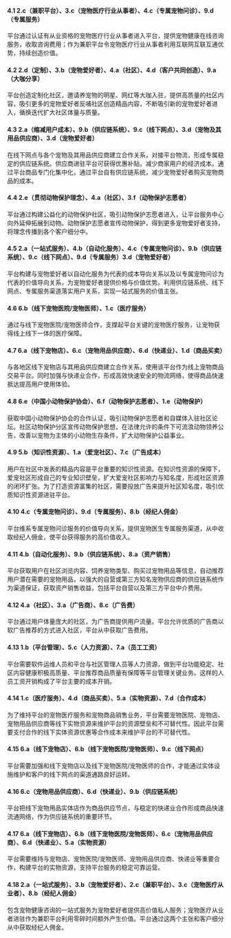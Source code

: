 #### 4.1 2.c（兼职平台）、3.c（宠物医疗行业从事者）、4.c（专属宠物问诊）、9.d（专属服务）

平台通过认证有从业资格的宠物医疗行业从事者进入平台，提供宠物健康在线咨询服务，收取咨询费用；作为兼职平台令宠物医疗行业从事者利用互联网互联互通优势，持续创造价值。



#### 4.2 2.d（定制）、3.b（宠物爱好者）、4.a（社区）、4.d（客户共同创造）、9.a（大咖分享）

平台创造定制化社区，邀请养宠物的明星、网红等大咖入驻，提供高质量的社区内容，吸引更多的宠物爱好者反哺社区创造精品内容，不断吸引新的宠物爱好者进入，循换迭代扩大社区体量与质量。



#### 4.3 2.a（缩减用户成本）、9.b（供应链系统）、9.c（线下网点）、3.d（宠物及其用品供应商）、3.d（宠物爱好者）

在线下网点与各个宠物及其用品供应商建立合作关系，对接平台物流，形成专属稳定的供应链系统。供应商进驻平台可获得优惠补贴，减少商家用户的经济成本。通过平台商品专门化集中化，通过平台自有供应链系统，减少宠物爱好者购买宠物商品的成本。



#### 4.4 2.e（贯彻动物保护理念）、4.a（社区）、3.f（动物保护志愿者）

平台通过构建公益化的动物保护社区，吸引动物保护志愿者进入，让平台服务中心向外延伸拓展到动物。动物保护志愿者宣传动物保护，得到更多宠物爱好者支持，将理念传播到各个客户细分中。



#### 4.5 2.a（一站式服务）、4.b（自动化服务）、4.c（专属宠物问诊）、9.b（供应链系统）、9.c（线下网点）、9.d（专属服务）3.d（宠物爱好者）

平台构建与宠物爱好者以自动化服务为代表的成本导向关系以及以专属宠物问诊为代表的价值导向关系，为宠物爱好者提供价格与价值优势。利用供应链系统、线下网点、专属服务渠道落实用户关系，实现一站式服务的价值主张。



#### 4.6 6.b（线下宠物医院/宠物医师）、1.c（医疗服务）

通过与线下宠物医院/宠物医师合作，支撑起平台关键的宠物医疗服务，让宠物获得线上线下一体的医疗保障。



#### 4.7 6.a（线下宠物店）、6.c（宠物用品供应商）、6.d（快递业）、1.d（商品买卖）

与各地区线下宠物店与其用品供应商建立合作关系，使用该平台作为线上宠物商品交易平台。同时加强与快递业合作，形成高效快速安全的物流网络，使得商品快速抵达提高用户使用体验。



#### 4.8 6.e（中国小动物保护协会）、6.f（动物保护志愿者）、1.e（动物保护）

获取中国小动物保护协会的合作认证，吸引动物保护志愿者和自媒体入驻社区论坛。社区动物保护分区宣传动物保护思想，在法律允许的条件下可流浪动物领养公告，改善以宠物为主体的小动物生存条件，扩大动物保护公益事业。



#### 4.9 5.b（知识性资源）、1.a（爱宠社区）、7.c（广告成本）

用户在社区中发表的精品内容是平台重要的知识性资源。在知识性资源的保障下，爱宠社区形成自己的专业知识壁垒，扩大爱宠社区影响力与知名度，形成社区资源的闭环扩张。为了打造资源富集的社区，需要投放广告来提升社区知名度，吸引优质知识性资源进驻平台。



#### 4.10 4.c（专属宠物问诊）、9.d（专属服务）、8.b（经纪人佣金）

平台维系专属宠物问诊服务的价值导向关系，提供宠物医生专属服务渠道，从中收取经纪人佣金，使平台获得服务的高价值收入。

#### 4.11 4.b（自动化服务）、9.b（供应链系统）、8.a（资产销售）

平台获取用户在社区浏览内容、饲养宠物类型、购买过宠物用品等信息，自动推荐用户潜在需要的宠物用品，以强大的自营或第三方知名宠物供应商的供应链系统作为渠道保证，获取资产销售收益，包括平台自营以及第三方平台中介费用。

#### 4.12 4.a（社区）、3.a（广告商）、8.c（广告费）

平台通过用户体量庞大的社区，为广告商提供用户流量。平台允许优质的广告商以软广告推荐的方式进入社区，平台从中获取广告费用。

#### 4.13 1.b（平台管理）、5.c（人力资源）、7.a（员工工资）

平台需要软件运维人员和平台与社区管理人员等人力资源，做到平台功能稳定、社区内容健康积极高质量、平台推荐商品质量有保障等平台管理关键业务。这样的人员工资开销构成了平台主要的成本开销。

#### 4.14 1.c（医疗服务）、4.d（商品买卖）、5.a（实物资源）、7.d（合作成本）

为了维持平台的宠物医疗服务和宠物商品销售业务，平台需要宠物医院、宠物店、宠物用品供应商等线下实物资源来维护平台的资源壁垒和不可替代性。因此平台需要支付合作的线下实体资源优惠等合作成本来维护平台的不可替代性。

#### 4.15 6.a（线下宠物店）、6.b（线下宠物医院/宠物医师）、9.c（线下网点）

平台需要加强和线下宠物店以及线下宠物医院/宠物医师的合作，才能通过实体设施维护和客户的线下网点的渠道通路良好运转。

#### 4.16 6.c（宠物用品供应商）、6.d（快递业）、9.b（供应链系统）

平台把线下宠物用品实体店作为商品供应节点，与稳定的快递业合作形成商品快速流通网络，作为供应链系统的重要环节。

#### 4.17 6.a（线下宠物店）、6.b（线下宠物医院/宠物医师）、6.c（宠物用品供应商）、6.d（快递业）、5.a（实物资源）

平台需要维持与宠物店、宠物医院/宠物医师、宠物用品供应商、快递业等重要合作，构建平台的实物资源，支持平台服务的稳定可靠运营。

#### 4.18 2.a（一站式服务）、3.b（宠物爱好者）、2.c（兼职平台）、3.c（宠物医疗从业者）、8.b（经纪人佣金）

包含宠物健康咨询的一站式服务为宠物爱好者提供高价值私人服务；宠物医疗从业者进驻作为兼职平台利用零碎时间额外产生价值。平台通过这两个主张和客户细分从中获取经纪人佣金。